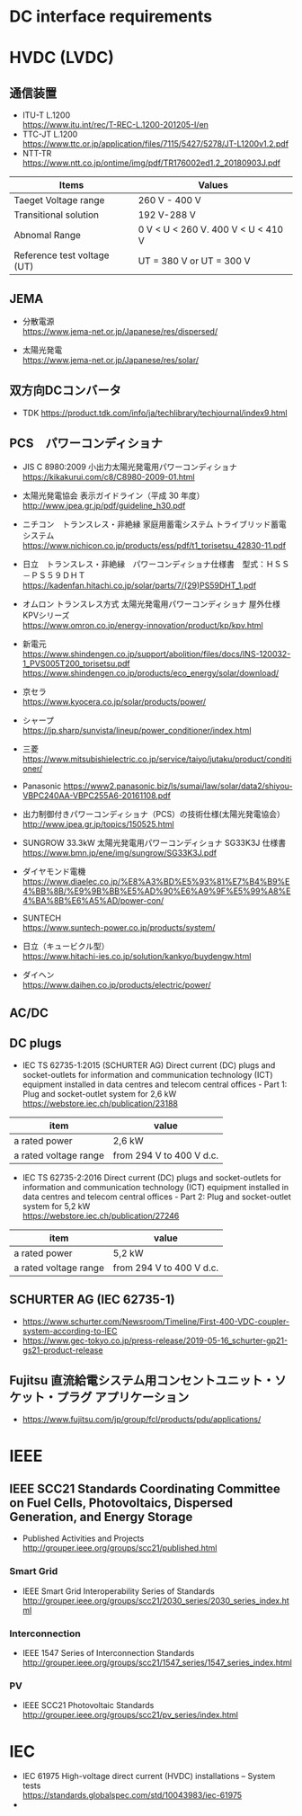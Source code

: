 # DC interface requirements

# HVDC (LVDC)
## 通信装置
- ITU-T L.1200  
https://www.itu.int/rec/T-REC-L.1200-201205-I/en
- TTC-JT L.1200  
https://www.ttc.or.jp/application/files/7115/5427/5278/JT-L1200v1.2.pdf
- NTT-TR  
 https://www.ntt.co.jp/ontime/img/pdf/TR176002ed1.2_20180903J.pdf
 
 | Items | Values |
|--------|---------|
| Taeget Voltage range | 260 V - 400 V|
| Transitional solution |192 V-288 V |
| Abnomal Range | 0 V < U < 260 V. 400 V < U < 410 V|
|Reference test voltage (UT) | UT = 380 V or UT = 300 V |

## JEMA
- 分散電源  
https://www.jema-net.or.jp/Japanese/res/dispersed/

- 太陽光発電  
https://www.jema-net.or.jp/Japanese/res/solar/

## 双方向DCコンバータ
- TDK
https://product.tdk.com/info/ja/techlibrary/techjournal/index9.html

## PCS　パワーコンディショナ
- JIS C 8980:2009 小出力太陽光発電用パワーコンディショナ  
https://kikakurui.com/c8/C8980-2009-01.html

- 太陽光発電協会 表示ガイドライン（平成 30 年度）  
http://www.jpea.gr.jp/pdf/guideline_h30.pdf

- ニチコン　トランスレス・非絶縁 家庭用蓄電システム トライブリッド蓄電システム  
https://www.nichicon.co.jp/products/ess/pdf/t1_torisetsu_42830-11.pdf

- 日立　トランスレス・非絶縁　パワーコンディショナ仕様書　型式：ＨＳＳ－ＰＳ５９ＤＨＴ  
https://kadenfan.hitachi.co.jp/solar/parts/7/(29)PS59DHT_1.pdf

- オムロン トランスレス方式 太陽光発電用パワーコンディショナ 屋外仕様 KPVシリーズ  
https://www.omron.co.jp/energy-innovation/product/kp/kpv.html

- 新電元  
https://www.shindengen.co.jp/support/abolition/files/docs/INS-120032-1_PVS005T200_torisetsu.pdf
https://www.shindengen.co.jp/products/eco_energy/solar/download/

- 京セラ  
https://www.kyocera.co.jp/solar/products/power/

- シャープ  
https://jp.sharp/sunvista/lineup/power_conditioner/index.html

- 三菱  
https://www.mitsubishielectric.co.jp/service/taiyo/jutaku/product/conditioner/

- Panasonic 
https://www2.panasonic.biz/ls/sumai/law/solar/data2/shiyou-VBPC240AA-VBPC255A6-20161108.pdf

- 出力制御付きパワーコンディショナ（PCS）の技術仕様(太陽光発電協会）  
http://www.jpea.gr.jp/topics/150525.html

- SUNGROW 33.3kW 太陽光発電用パワーコンディショナ SG33K3J 仕様書  
https://www.bmn.jp/ene/img/sungrow/SG33K3J.pdf

- ダイヤモンド電機  
https://www.diaelec.co.jp/%E8%A3%BD%E5%93%81%E7%B4%B9%E4%BB%8B/%E9%9B%BB%E5%AD%90%E6%A9%9F%E5%99%A8%E4%BA%8B%E6%A5%AD/power-con/

- SUNTECH  
https://www.suntech-power.co.jp/products/system/

- 日立（キュービクル型）  
https://www.hitachi-ies.co.jp/solution/kankyo/buydengw.html

- ダイヘン  
https://www.daihen.co.jp/products/electric/power/

## AC/DC

## DC plugs
- IEC TS 62735-1:2015  (SCHURTER AG)
Direct current (DC) plugs and socket-outlets for information and communication technology (ICT) equipment installed in data centres and telecom central offices - Part 1: Plug and socket-outlet system for 2,6 kW  
https://webstore.iec.ch/publication/23188

| item | value |
|----|----| 
| a rated power | 2,6 kW |  
| a rated voltage range | from 294 V to 400 V d.c.|

- IEC TS 62735-2:2016 
Direct current (DC) plugs and socket-outlets for information and communication technology (ICT) equipment installed in data centres and telecom central offices - Part 2: Plug and socket-outlet system for 5,2 kW  
https://webstore.iec.ch/publication/27246

| item | value |
|----|----| 
| a rated power | 5,2 kW |  
| a rated voltage range | from 294 V to 400 V d.c.|

## SCHURTER AG  (IEC 62735-1) 
- https://www.schurter.com/Newsroom/Timeline/First-400-VDC-coupler-system-according-to-IEC  
- https://www.gec-tokyo.co.jp/press-release/2019-05-16_schurter-gp21-gs21-product-release  


## Fujitsu 直流給電システム用コンセントユニット・ソケット・プラグ アプリケーション  
- https://www.fujitsu.com/jp/group/fcl/products/pdu/applications/  


# IEEE
## IEEE SCC21 Standards Coordinating Committee on Fuel Cells, Photovoltaics, Dispersed Generation, and Energy Storage  
- Published Activities and Projects   
 http://grouper.ieee.org/groups/scc21/published.html

### Smart Grid 
- IEEE Smart Grid Interoperability Series of Standards 
  http://grouper.ieee.org/groups/scc21/2030_series/2030_series_index.html
### Interconnection
- IEEE 1547 Series of Interconnection Standards  
  http://grouper.ieee.org/groups/scc21/1547_series/1547_series_index.html
### PV
- IEEE SCC21 Photovoltaic Standards  
  http://grouper.ieee.org/groups/scc21/pv_series/index.html

# IEC
- IEC 61975 High-voltage direct current (HVDC) installations – System tests  
  https://standards.globalspec.com/std/10043983/iec-61975
- 
